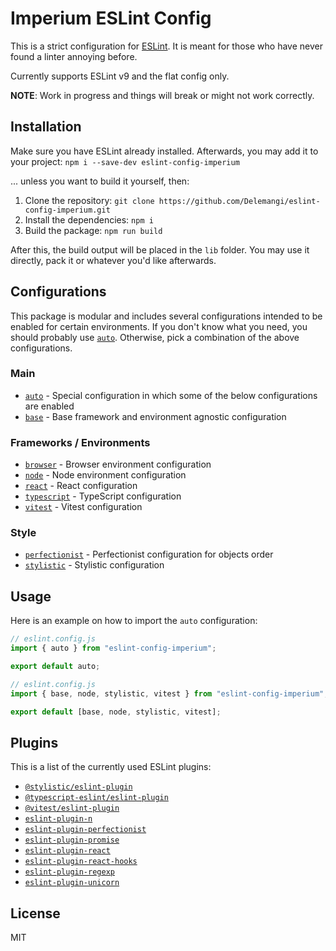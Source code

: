 # Imperium ESLint Config

This is a strict configuration for [ESLint](https://github.com/eslint/eslint). It is meant for those who have never found a linter annoying before.

Currently supports ESLint v9 and the flat config only.

**NOTE**: Work in progress and things will break or might not work correctly.

## Installation

Make sure you have ESLint already installed. Afterwards, you may add it to your project: `npm i --save-dev eslint-config-imperium`

... unless you want to build it yourself, then:

1. Clone the repository: `git clone https://github.com/Delemangi/eslint-config-imperium.git`
2. Install the dependencies: `npm i`
3. Build the package: `npm run build`

After this, the build output will be placed in the `lib` folder. You may use it directly, pack it or whatever you'd like afterwards.

## Configurations

This package is modular and includes several configurations intended to be enabled for certain environments. If you don't know what you need, you should probably use [`auto`](./src/index.ts). Otherwise, pick a combination of the above configurations.

### Main

- [`auto`](./src/index.ts) - Special configuration in which some of the below configurations are enabled
- [`base`](./src/base/index.ts) - Base framework and environment agnostic configuration

### Frameworks / Environments

- [`browser`](./src/browser/index.ts) - Browser environment configuration
- [`node`](./src/node/index.ts) - Node environment configuration
- [`react`](./src/react/index.ts) - React configuration
- [`typescript`](./src/typescript/index.ts) - TypeScript configuration
- [`vitest`](./src/vitest/index.ts) - Vitest configuration

### Style

- [`perfectionist`](./src/perfectionist/index.ts) - Perfectionist configuration for objects order
- [`stylistic`](./src/stylistic/index.ts) - Stylistic configuration

## Usage

Here is an example on how to import the `auto` configuration:

```ts
// eslint.config.js
import { auto } from "eslint-config-imperium";

export default auto;
```

```ts
// eslint.config.js
import { base, node, stylistic, vitest } from "eslint-config-imperium";

export default [base, node, stylistic, vitest];
```

## Plugins

This is a list of the currently used ESLint plugins:

- [`@stylistic/eslint-plugin`](https://github.com/eslint-stylistic/eslint-stylistic)
- [`@typescript-eslint/eslint-plugin`](https://github.com/typescript-eslint/typescript-eslint)
- [`@vitest/eslint-plugin`](https://github.com/vitest-dev/eslint-plugin-vitest)
- [`eslint-plugin-n`](https://github.com/eslint-community/eslint-plugin-n)
- [`eslint-plugin-perfectionist`](https://github.com/azat-io/eslint-plugin-perfectionist)
- [`eslint-plugin-promise`](https://github.com/eslint-community/eslint-plugin-promise)
- [`eslint-plugin-react`](https://github.com/jsx-eslint/eslint-plugin-react)
- [`eslint-plugin-react-hooks`](https://github.com/facebook/react/tree/main/packages/eslint-plugin-react-hooks)
- [`eslint-plugin-regexp`](https://github.com/ota-meshi/eslint-plugin-regexp)
- [`eslint-plugin-unicorn`](https://github.com/sindresorhus/eslint-plugin-unicorn)

## License

MIT
